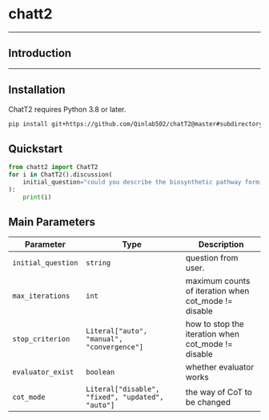 # ![]()chatt2

---

## Introduction


---

## Installation
ChatT2 requires Python 3.8 or later.
```bash
pip install git+https://github.com/Qinlab502/chatT2@master#subdirectory=chatt2
```

## Quickstart
```python
from chatt2 import ChatT2
for i in ChatT2().discussion(
    initial_question="could you describe the biosynthetic pathway formicamycin?", stop_criterion="auto", evaluator_exist=False, cot_mode="auto"
):
    print(i)
```

## Main Parameters

| Parameter       | Type     | Description                                    |
|-----------------|----------|------------------------------------------------|
| `initial_question`| `string` |question from user.                       |
| `max_iterations`| `int` |maximum counts of iteration when cot_mode != disable|
| `stop_criterion`| `Literal["auto", "manual", "convergence"]` |how to stop the iteration when cot_mode != disable |
| `evaluator_exist` | `boolean` |whether evaluator works |
| `cot_mode`|`Literal["disable", "fixed", "updated", "auto"]`|the way of CoT to be changed|



